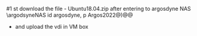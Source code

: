 #1 st download the file - Ubuntu18.04.zip after entering to argosdyne NAS \\argodsyneNAS
id argosdyne, p Argos2022@)@@
- and upload the vdi in VM box 
